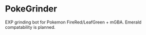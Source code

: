 # PokeGrinder
 EXP grinding bot for Pokemon FireRed/LeafGreen + mGBA.
 Emerald compatability is planned.
